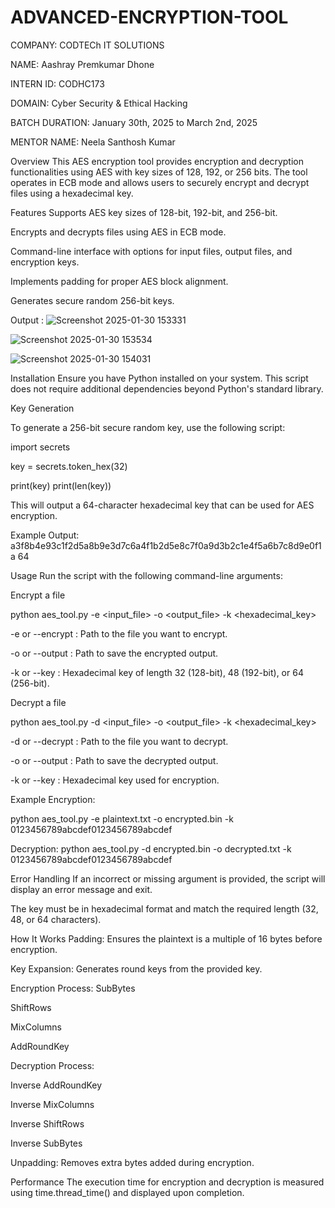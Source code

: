 # ADVANCED-ENCRYPTION-TOOL

COMPANY: CODTECh IT SOLUTIONS

NAME: Aashray Premkumar Dhone

INTERN ID: CODHC173

DOMAIN: Cyber Security & Ethical Hacking

BATCH DURATION: January 30th, 2025 to March 2nd, 2025

MENTOR NAME: Neela Santhosh Kumar

Overview This AES encryption tool provides encryption and decryption functionalities using AES with key sizes of 128, 192, or 256 bits. The tool operates in ECB mode and allows users to securely encrypt and decrypt files using a hexadecimal key.

Features Supports AES key sizes of 128-bit, 192-bit, and 256-bit.

Encrypts and decrypts files using AES in ECB mode.

Command-line interface with options for input files, output files, and encryption keys.

Implements padding for proper AES block alignment.

Generates secure random 256-bit keys.

Output : ![Screenshot 2025-01-30 153331](https://github.com/user-attachments/assets/54135047-965b-47a7-864d-c1e94086c373)

![Screenshot 2025-01-30 153534](https://github.com/user-attachments/assets/f75038e3-ab3b-4dce-afc9-eaf37b0f262a)

![Screenshot 2025-01-30 154031](https://github.com/user-attachments/assets/922bf37b-d546-4982-b090-8ca698105acc)


Installation Ensure you have Python installed on your system. This script does not require additional dependencies beyond Python's standard library.

Key Generation

To generate a 256-bit secure random key, use the following script:

import secrets

key = secrets.token_hex(32)

print(key) print(len(key))

This will output a 64-character hexadecimal key that can be used for AES encryption.

Example Output: a3f8b4e93c1f2d5a8b9e3d7c6a4f1b2d5e8c7f0a9d3b2c1e4f5a6b7c8d9e0f1a 64

Usage Run the script with the following command-line arguments:

Encrypt a file

python aes_tool.py -e <input_file> -o <output_file> -k <hexadecimal_key>

-e or --encrypt : Path to the file you want to encrypt.

-o or --output : Path to save the encrypted output.

-k or --key : Hexadecimal key of length 32 (128-bit), 48 (192-bit), or 64 (256-bit).

Decrypt a file

python aes_tool.py -d <input_file> -o <output_file> -k <hexadecimal_key>

-d or --decrypt : Path to the file you want to decrypt.

-o or --output : Path to save the decrypted output.

-k or --key : Hexadecimal key used for encryption.

Example Encryption:

python aes_tool.py -e plaintext.txt -o encrypted.bin -k 0123456789abcdef0123456789abcdef

Decryption: python aes_tool.py -d encrypted.bin -o decrypted.txt -k 0123456789abcdef0123456789abcdef

Error Handling If an incorrect or missing argument is provided, the script will display an error message and exit.

The key must be in hexadecimal format and match the required length (32, 48, or 64 characters).

How It Works Padding: Ensures the plaintext is a multiple of 16 bytes before encryption.

Key Expansion: Generates round keys from the provided key.

Encryption Process: SubBytes

ShiftRows

MixColumns

AddRoundKey

Decryption Process:

Inverse AddRoundKey

Inverse MixColumns

Inverse ShiftRows

Inverse SubBytes

Unpadding: Removes extra bytes added during encryption.

Performance The execution time for encryption and decryption is measured using time.thread_time() and displayed upon completion.

